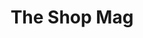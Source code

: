 ---
meta-title: 'The Shop Mag, Colorado Drupal Web Design Portfolio'
meta-description: 'The go-to source for professionals in the specialty automotive aftermarket.'

title: The Shop Mag
description: The go-to source for professionals in the specialty automotive aftermarket.
live_date: 2015-07-01T00:00:00.000Z
location: Broomfield, Colorado
link: http://theshopmag.com/
thumbnail: /assets/images/projects/theshopmag/thumb.jpg
gallery_images:
  - title: Template
    image: /assets/images/projects/theshopmag/vs-macbook-template.jpg
weight: 7
permalink: /portfolio/the-shop-mag/
---